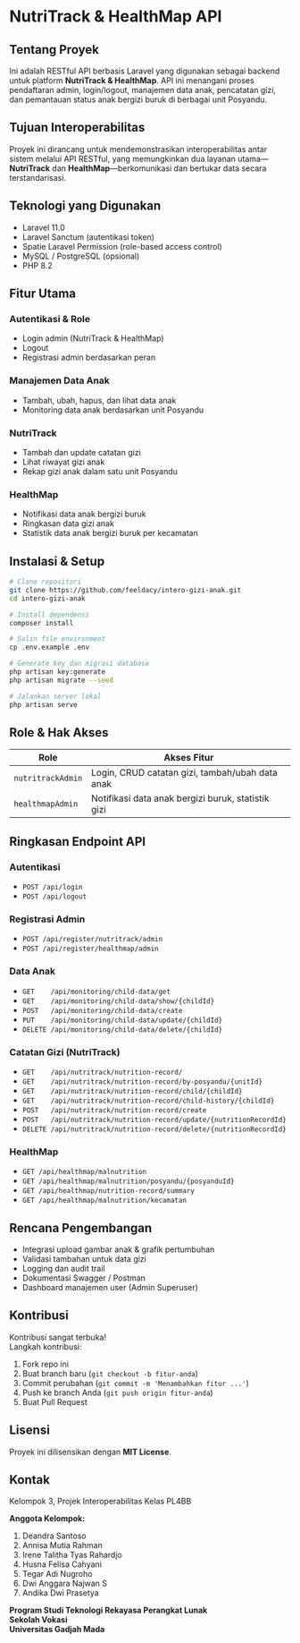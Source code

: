 # NutriTrack & HealthMap API

## Tentang Proyek

Ini adalah RESTful API berbasis Laravel yang digunakan sebagai backend untuk platform **NutriTrack & HealthMap**. API ini menangani proses pendaftaran admin, login/logout, manajemen data anak, pencatatan gizi, dan pemantauan status anak bergizi buruk di berbagai unit Posyandu.

## Tujuan Interoperabilitas

Proyek ini dirancang untuk mendemonstrasikan interoperabilitas antar sistem melalui API RESTful, yang memungkinkan dua layanan utama—**NutriTrack** dan **HealthMap**—berkomunikasi dan bertukar data secara terstandarisasi.

## Teknologi yang Digunakan

- Laravel 11.0
- Laravel Sanctum (autentikasi token)
- Spatie Laravel Permission (role-based access control)
- MySQL / PostgreSQL (opsional)
- PHP 8.2

## Fitur Utama

### Autentikasi & Role

- Login admin (NutriTrack & HealthMap)
- Logout
- Registrasi admin berdasarkan peran

### Manajemen Data Anak

- Tambah, ubah, hapus, dan lihat data anak
- Monitoring data anak berdasarkan unit Posyandu

### NutriTrack

- Tambah dan update catatan gizi
- Lihat riwayat gizi anak
- Rekap gizi anak dalam satu unit Posyandu

### HealthMap

- Notifikasi data anak bergizi buruk
- Ringkasan data gizi anak
- Statistik data anak bergizi buruk per kecamatan

## Instalasi & Setup

```bash
# Clone repositori
git clone https://github.com/feeldacy/intero-gizi-anak.git
cd intero-gizi-anak

# Install dependensi
composer install

# Salin file environment
cp .env.example .env

# Generate key dan migrasi database
php artisan key:generate
php artisan migrate --seed

# Jalankan server lokal
php artisan serve
```

## Role & Hak Akses

| Role              | Akses Fitur                                     |
|-------------------|--------------------------------------------------|
| `nutritrackAdmin` | Login, CRUD catatan gizi, tambah/ubah data anak |
| `healthmapAdmin`  | Notifikasi data anak bergizi buruk, statistik gizi           |

## Ringkasan Endpoint API

### Autentikasi

- `POST /api/login`
- `POST /api/logout`

### Registrasi Admin

- `POST /api/register/nutritrack/admin`
- `POST /api/register/healthmap/admin`

### Data Anak

- `GET    /api/monitoring/child-data/get`
- `GET    /api/monitoring/child-data/show/{childId}`
- `POST   /api/monitoring/child-data/create`
- `PUT    /api/monitoring/child-data/update/{childId}`
- `DELETE /api/monitoring/child-data/delete/{childId}`

### Catatan Gizi (NutriTrack)

- `GET    /api/nutritrack/nutrition-record/`
- `GET    /api/nutritrack/nutrition-record/by-posyandu/{unitId}`
- `GET    /api/nutritrack/nutrition-record/child/{childId}`
- `GET    /api/nutritrack/nutrition-record/child-history/{childId}`
- `POST   /api/nutritrack/nutrition-record/create`
- `POST   /api/nutritrack/nutrition-record/update/{nutritionRecordId}`
- `DELETE /api/nutritrack/nutrition-record/delete/{nutritionRecordId}`

### HealthMap

- `GET /api/healthmap/malnutrition`
- `GET /api/healthmap/malnutrition/posyandu/{posyanduId}`
- `GET /api/healthmap/nutrition-record/summary`
- `GET /api/healthmap/malnutrition/kecamatan`

## Rencana Pengembangan

- Integrasi upload gambar anak & grafik pertumbuhan
- Validasi tambahan untuk data gizi
- Logging dan audit trail
- Dokumentasi Swagger / Postman
- Dashboard manajemen user (Admin Superuser)

## Kontribusi

Kontribusi sangat terbuka!  
Langkah kontribusi:

1. Fork repo ini
2. Buat branch baru (`git checkout -b fitur-anda`)
3. Commit perubahan (`git commit -m 'Menambahkan fitur ...'`)
4. Push ke branch Anda (`git push origin fitur-anda`)
5. Buat Pull Request

## Lisensi

Proyek ini dilisensikan dengan **MIT License**.

## Kontak
Kelompok 3, Projek Interoperabilitas Kelas PL4BB

**Anggota Kelompok:**

1. Deandra Santoso             
2. Annisa Mutia Rahman         
3. Irene Talitha Tyas Rahardjo 
4. Husna Felisa Cahyani       
5. Tegar Adi Nugroho           
6. Dwi Anggara Najwan S        
7. Andika Dwi Prasetya
         
**Program Studi Teknologi Rekayasa Perangkat Lunak**  
**Sekolah Vokasi**  
**Universitas Gadjah Mada**  
